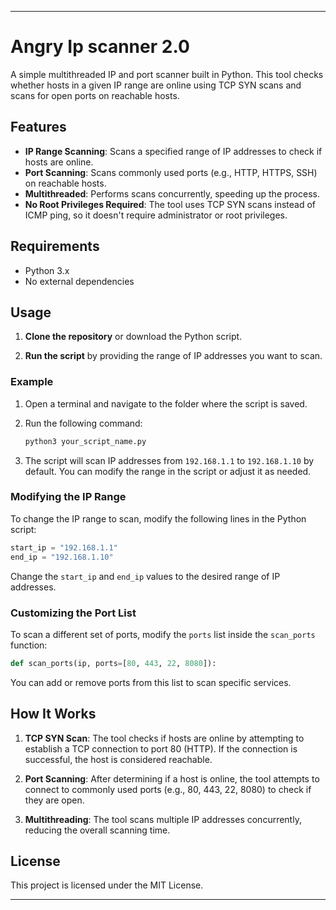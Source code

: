 
---

# Angry Ip scanner 2.0

A simple multithreaded IP and port scanner built in Python. This tool checks whether hosts in a given IP range are online using TCP SYN scans and scans for open ports on reachable hosts.

## Features

- **IP Range Scanning**: Scans a specified range of IP addresses to check if hosts are online.
- **Port Scanning**: Scans commonly used ports (e.g., HTTP, HTTPS, SSH) on reachable hosts.
- **Multithreaded**: Performs scans concurrently, speeding up the process.
- **No Root Privileges Required**: The tool uses TCP SYN scans instead of ICMP ping, so it doesn't require administrator or root privileges.

## Requirements

- Python 3.x
- No external dependencies

## Usage

1. **Clone the repository** or download the Python script.

2. **Run the script** by providing the range of IP addresses you want to scan.

### Example

1. Open a terminal and navigate to the folder where the script is saved.

2. Run the following command:

   ```bash
   python3 your_script_name.py
   ```

3. The script will scan IP addresses from `192.168.1.1` to `192.168.1.10` by default. You can modify the range in the script or adjust it as needed.

### Modifying the IP Range

To change the IP range to scan, modify the following lines in the Python script:

```python
start_ip = "192.168.1.1"
end_ip = "192.168.1.10"
```

Change the `start_ip` and `end_ip` values to the desired range of IP addresses.

### Customizing the Port List

To scan a different set of ports, modify the `ports` list inside the `scan_ports` function:

```python
def scan_ports(ip, ports=[80, 443, 22, 8080]):
```

You can add or remove ports from this list to scan specific services.

## How It Works

1. **TCP SYN Scan**: The tool checks if hosts are online by attempting to establish a TCP connection to port 80 (HTTP). If the connection is successful, the host is considered reachable.
   
2. **Port Scanning**: After determining if a host is online, the tool attempts to connect to commonly used ports (e.g., 80, 443, 22, 8080) to check if they are open.

3. **Multithreading**: The tool scans multiple IP addresses concurrently, reducing the overall scanning time.

## License

This project is licensed under the MIT License.

---

